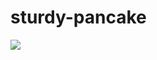 # sturdy-pancake

![](https://github.com/darrowby385/sturdy-pancake/workflows/Build%20and%20Deploy/badge.svg)
